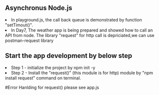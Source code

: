 ## Asynchronus Node.js

<li>In playground.js, the call back queue is demonstrated by function "setTimout()".
</li>  
<li>In Day7, The weather app is being prepared and showed how to call an API from node. The library "request" for http call is depriciated,we can use postman-request library

## Start the app development by below step
<li>Step 1 - initialize the project by npm init -y </li>
<li> Step 2 -  Install the "request()" (this module is for http) module by "npm install request" command on terminal.

#Error Hanlding for request()
please see app.js
